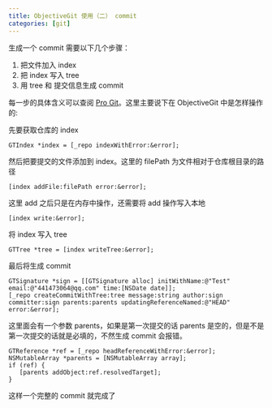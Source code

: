 ```yaml
---
title: ObjectiveGit 使用（二） commit
categories: [git]
---
```


生成一个 commit 需要以下几个步骤：
1. 把文件加入 index
2. 把 index 写入 tree
3. 用 tree 和 提交信息生成 commit

每一步的具体含义可以查阅 [Pro Git](https://git-scm.com/book/zh/v2)。这里主要说下在 ObjectiveGit 中是怎样操作的:

先要获取仓库的 index

```objective_c
GTIndex *index = [_repo indexWithError:&error];
```

然后把要提交的文件添加到 index。这里的 filePath 为文件相对于仓库根目录的路径

```
[index addFile:filePath error:&error];
```

这里 add 之后只是在内存中操作，还需要将 add 操作写入本地

```
[index write:&error];
```

将 index 写入 tree

```
GTTree *tree = [index writeTree:&error];
```

最后将生成 commit

```
GTSignature *sign = [[GTSignature alloc] initWithName:@"Test" email:@"441473064@qq.com" time:[NSDate date]];
[_repo createCommitWithTree:tree message:string author:sign committer:sign parents:parents updatingReferenceNamed:@"HEAD" error:&error];
```

这里面会有一个参数 parents，如果是第一次提交的话 parents 是空的，但是不是第一次提交的话就是必填的，不然生成 commit 会报错。

```
GTReference *ref = [_repo headReferenceWithError:&error];
NSMutableArray *parents = [NSMutableArray array];
if (ref) {
   [parents addObject:ref.resolvedTarget];
}
```

这样一个完整的 commit 就完成了
